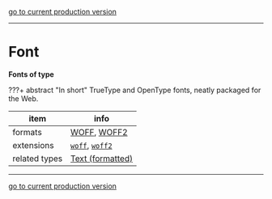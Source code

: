 [go to current production version]({{preferredFormats}})

---



# Font

**Fonts of type**

???+ abstract "In short"
    TrueType and OpenType fonts, neatly packaged for the Web.

item | info
--- | ---
formats | [WOFF](../fileFormats/woff.md), [WOFF2](../fileFormats/woff2.md)
extensions | [`woff`](../extensions/woff.md), [`woff2`](../extensions/woff2.md)
related types | [Text (formatted)](../dataTypes/textFormatted.md)




---

[go to current production version]({{preferredFormats}})
